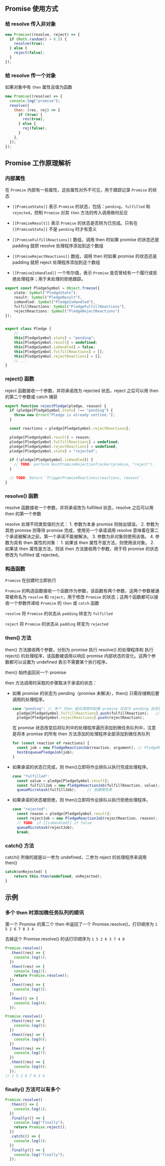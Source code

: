 ## Promise 使用方式

### 给 resolve 传入非对象

```js
new Promise((resolve, reject) => {
  if (Math.random() > 0.5) {
    resolve(true);
  } else {
    reject(false);
  }
});
```

### 给 resolve 传一个对象

如果对象中有 `then` 属性且值为函数

```js
new Promise((resolve) => {
  console.log("promise");
  resolve({
    then: (res, rej) => {
      if (true) {
        res(true);
      } else {
        rej(false);
      }
    },
  });
});
```

## Promise 工作原理解析

### 内部属性

在 `Promise` 内部有一些属性，这些属性对外不可见，用于跟踪记录 `Promise` 的状态

- `[[PromiseState]]`
  表示 `Promise` 的状态，包括：`pending`，`fulfilled` 和 `rejected`，控制 `Promise` 对其 `then` 方法的传入调用做何反应

- `[[PromiseResult]]`
  表示 `Promise` 的状态是否转为已完成。只有在` [[PromiseState]]` 不是 `pending` 时才有意义

- `[[PromiseFulfillReactions]]`
  数组，调用 then 时如果 promise 的状态还是 padding 就把 resolve 处理程序添加到这个数组

- `[[PromiseRejectReactions]]`
  数组，调用 then 时如果 promise 的状态还是 padding 就把 reject 处理程序添加到这个数组

- `[[PromiseIsHandled]]`
  一个布尔值，表示 `Promise` 是否曾经有一个履行或拒绝处理程序；用于未处理的拒绝跟踪。

```ts
export const PledgeSymbol = Object.freeze({
    state: Symbol("PledgeState"),
    result: Symbol("PledgeResult"),
    isHandled: Symbol("PledgeIsHandled"),
    fulfillReactions: Symbol("PledgeFulfillReactions"),
    rejectReactions: Symbol("PledgeRejectReactions")
});


export class Pledge {
    // ...
    this[PledgeSymbol.state] = "pending";
    this[PledgeSymbol.result] = undefined;
    this[PledgeSymbol.isHandled] = false;
    this[PledgeSymbol.fulfillReactions] = [];
    this[PledgeSymbol.rejectReactions] = [];
    // ...
}
```

### reject() 函数

reject 函数接收一个参数，并将承诺改为 rejected 状态，reject 之后可以用 then 的第二个参数或 catch 捕获

```js
export function rejectPledge(pledge, reason) {
  if (pledge[PledgeSymbol.state] !== "pending") {
    throw new Error("Pledge is already settled.");
  }

  const reactions = pledge[PledgeSymbol.rejectReactions];

  pledge[PledgeSymbol.result] = reason;
  pledge[PledgeSymbol.fulfillReactions] = undefined;
  pledge[PledgeSymbol.rejectReactions] = undefined;
  pledge[PledgeSymbol.state] = "rejected";

  if (!pledge[PledgeSymbol.isHandled]) {
    // TODO: perform HostPromiseRejectionTracker(promise, "reject").
  }

  // TODO: Return `TriggerPromiseReactions(reactions, reason)`.
}
```

### resolve() 函数

resolve 函数接收一个参数，并将承诺改为 fulfilled 状态，resolve 之后可以用 then 的第一个参数

resolve 处理不同类型值的方式： 1. 参数为本身 promise 则抛出错误。 2. 参数为其他 promise 则等待 promise 完成，使用另一个承诺调用 resolve 意味着在第二个承诺被解决之前，第一个承诺不能被解决。 3. 参数为非对象则使用该值。 4. 参数为具有 then 属性的对象： 1. 如果该 then 属性不是方法，则使用该对象。 2. 如果该 then 属性是方法，则该 then 方法接收两个参数，用于将 promise 的状态修改为 fulfilled 或 rejected。

### 构造函数

`Promise` 在创建时立即执行

`Promise` 的构造函数接收一个函数作为参数，该函数有两个参数，这两个参数被通常被命名为 `resolve` 和 `reject`，用于修改 `Promise` 的状态；这两个函数都可以接收一个参数传递给 `Promise` 的 `then` 或 `catch` 函数

`resolve` 将 `Promise` 的状态从 `padding` 转变为 `fulfilled`

`reject` 将 `Promise` 的状态从 `padding` 转变为 `rejected`

### then() 方法

then() 方法接收两个参数，分别为 promise 执行 resolve() 的处理程序和 执行 reject() 的处理程序，该函数被调用以响应 promise 内部状态的变化。这两个参数都可以设置为 undefined 表示不需要某个执行程序。

then() 始终返回另一个 promise

then 方法调用时采取的步骤取决于承诺的状态：

- 如果 promise 的状态为 pending（promise 未解决），then() 只需存储稍后要调用的处理程序。

  ```js
  case "pending": // 多个 then 链式调用时如果 promise 状态为 pending 会将处理程序全部推入队列中
    pledge[PledgeSymbol.fulfillReactions].push(fulfillReaction);   // fulfillReaction 和 rejectReaction 始终有值，即使没有对应的处理程序
    pledge[PledgeSymbol.rejectReactions].push(rejectReaction);
  ```

  在 promise 状态改变后将队列中的处理程序遍历添加到微任务队列中，注意是将本 promise 的所有 then 方法添加的处理程序全部添加到微任务队列

  ```js
  for (const reaction of reactions) {
    const job = new PledgeReactionJob(reaction, argument); // PledgeReactionJob 构造函数用来包装处理程序
    hostEnqueuePledgeJob(job);
  }
  ```

- 如果承诺的状态已完成，则 then()立即将作业排队以执行完成处理程序。

  ```js
  case "fulfilled":
    const value = pledge[PledgeSymbol.result];
    const fulfillJob = new PledgeReactionJob(fulfillReaction, value);
    queueMicrotask(fulfillJob);     // 创建微任务
  ```

- 如果承诺的状态被拒绝，则 then()立即将作业排队以执行拒绝处理程序。
  ```js
  case "rejected":
    const reason = pledge[PledgeSymbol.result];
    const rejectJob = new PledgeReactionJob(rejectReaction, reason);
    // TODO: if [[isHandled]] if false
    queueMicrotask(rejectJob);
    break;
  ```

### catch() 方法

catch() 所做的就是以一参为 undefined，二参为 reject 的处理程序来调用 then()

```js
catch(onRejected) {
    return this.then(undefined, onRejected);
}
```


## 示例

### 多个 then 时添加微任务队列的顺讯

第一个 Promise 的第二个 then 中返回了一个 Promise.resolve()，打印顺序为 `1 5 2 6 7 8 3 4`

去掉这个 Promise.resolve() 的话打印顺序为 `1 5 2 6 3 7 4 8`

```js
Promise.resolve()
  .then((res) => {
    console.log(1);
  })
  .then((res) => {
    console.log(2);
    return Promise.resolve();
  })
  .then((res) => {
    console.log(3);
  })
  .then(() => {
    console.log(4);
  });

Promise.resolve()
  .then((res) => {
    console.log(5);
  })
  .then((res) => {
    console.log(6);
  })
  .then((res) => {
    console.log(7);
  })
  .then((res) => {
    console.log(8);
  });
// 1 5 2 6 7 8 3 4
```

### finally() 方法可以有多个
 
```js
Promise.resolve()
  .then(() => {
    console.log(1);
  })
  .finally(() => {
    console.log("finally");
    return Promise.reject();
  })
  .catch(() => {
    console.log(3);
  })
  .finally(() => {
    console.log("finally");
  });
```
